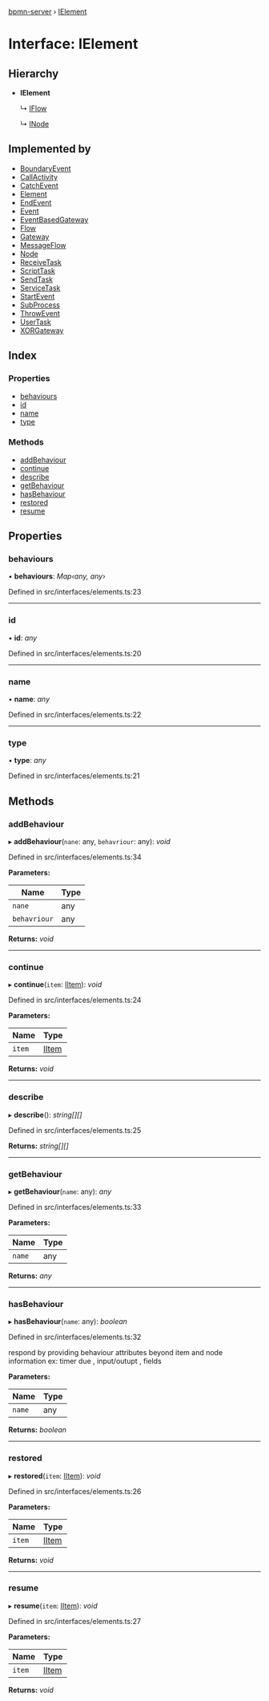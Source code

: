 [bpmn-server](../README.md) › [IElement](ielement.md)

# Interface: IElement

## Hierarchy

* **IElement**

  ↳ [IFlow](iflow.md)

  ↳ [INode](inode.md)

## Implemented by

* [BoundaryEvent](../classes/boundaryevent.md)
* [CallActivity](../classes/callactivity.md)
* [CatchEvent](../classes/catchevent.md)
* [Element](../classes/element.md)
* [EndEvent](../classes/endevent.md)
* [Event](../classes/event.md)
* [EventBasedGateway](../classes/eventbasedgateway.md)
* [Flow](../classes/flow.md)
* [Gateway](../classes/gateway.md)
* [MessageFlow](../classes/messageflow.md)
* [Node](../classes/node.md)
* [ReceiveTask](../classes/receivetask.md)
* [ScriptTask](../classes/scripttask.md)
* [SendTask](../classes/sendtask.md)
* [ServiceTask](../classes/servicetask.md)
* [StartEvent](../classes/startevent.md)
* [SubProcess](../classes/subprocess.md)
* [ThrowEvent](../classes/throwevent.md)
* [UserTask](../classes/usertask.md)
* [XORGateway](../classes/xorgateway.md)

## Index

### Properties

* [behaviours](ielement.md#behaviours)
* [id](ielement.md#id)
* [name](ielement.md#name)
* [type](ielement.md#type)

### Methods

* [addBehaviour](ielement.md#addbehaviour)
* [continue](ielement.md#continue)
* [describe](ielement.md#describe)
* [getBehaviour](ielement.md#getbehaviour)
* [hasBehaviour](ielement.md#hasbehaviour)
* [restored](ielement.md#restored)
* [resume](ielement.md#resume)

## Properties

###  behaviours

• **behaviours**: *Map‹any, any›*

Defined in src/interfaces/elements.ts:23

___

###  id

• **id**: *any*

Defined in src/interfaces/elements.ts:20

___

###  name

• **name**: *any*

Defined in src/interfaces/elements.ts:22

___

###  type

• **type**: *any*

Defined in src/interfaces/elements.ts:21

## Methods

###  addBehaviour

▸ **addBehaviour**(`nane`: any, `behavriour`: any): *void*

Defined in src/interfaces/elements.ts:34

**Parameters:**

Name | Type |
------ | ------ |
`nane` | any |
`behavriour` | any |

**Returns:** *void*

___

###  continue

▸ **continue**(`item`: [IItem](iitem.md)): *void*

Defined in src/interfaces/elements.ts:24

**Parameters:**

Name | Type |
------ | ------ |
`item` | [IItem](iitem.md) |

**Returns:** *void*

___

###  describe

▸ **describe**(): *string[][]*

Defined in src/interfaces/elements.ts:25

**Returns:** *string[][]*

___

###  getBehaviour

▸ **getBehaviour**(`name`: any): *any*

Defined in src/interfaces/elements.ts:33

**Parameters:**

Name | Type |
------ | ------ |
`name` | any |

**Returns:** *any*

___

###  hasBehaviour

▸ **hasBehaviour**(`name`: any): *boolean*

Defined in src/interfaces/elements.ts:32

respond by providing behaviour attributes beyond item and node information
 ex: timer due , input/outupt , fields

**Parameters:**

Name | Type |
------ | ------ |
`name` | any |

**Returns:** *boolean*

___

###  restored

▸ **restored**(`item`: [IItem](iitem.md)): *void*

Defined in src/interfaces/elements.ts:26

**Parameters:**

Name | Type |
------ | ------ |
`item` | [IItem](iitem.md) |

**Returns:** *void*

___

###  resume

▸ **resume**(`item`: [IItem](iitem.md)): *void*

Defined in src/interfaces/elements.ts:27

**Parameters:**

Name | Type |
------ | ------ |
`item` | [IItem](iitem.md) |

**Returns:** *void*
